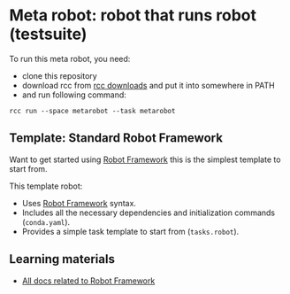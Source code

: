 # Meta robot: robot that runs robot (testsuite)

To run this meta robot, you need:

- clone this repository
- download rcc from [rcc downloads](https://downloads.robocorp.com/rcc/releases/index.html) and put it into somewhere in PATH
- and run following command:

```
rcc run --space metarobot --task metarobot
```

## Template: Standard Robot Framework

Want to get started using [Robot Framework](https://robocorp.com/docs/languages-and-frameworks/robot-framework/basics) this is the simplest template to start from.

This template robot:

- Uses [Robot Framework](https://robocorp.com/docs/languages-and-frameworks/robot-framework/basics) syntax.
- Includes all the necessary dependencies and initialization commands (`conda.yaml`).
- Provides a simple task template to start from (`tasks.robot`).

## Learning materials

- [All docs related to Robot Framework](https://robocorp.com/docs/languages-and-frameworks/robot-framework)
